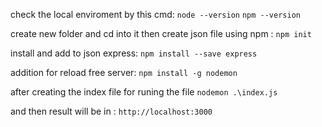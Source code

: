 check the local enviroment by this cmd:
`node --version`
`npm --version`

create new folder and cd into it
then create json file using npm :
`npm init`

install and add to json express:
`npm install --save express`

addition for reload free server:
`npm install -g nodemon`

after creating the index file 
for runing the file 
`nodemon .\index.js`

and then result will be in :
 `http://localhost:3000`
